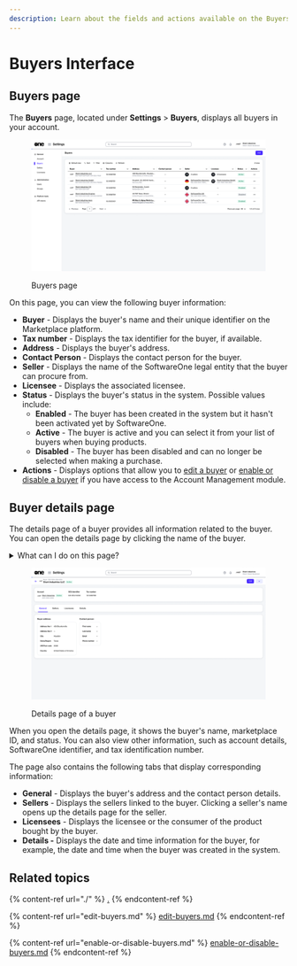 ```yaml
---
description: Learn about the fields and actions available on the Buyers page.
---
```


# Buyers Interface

## Buyers page <a href="#agreements-interface" id="agreements-interface"></a>

The **Buyers** page, located under **Settings** > **Buyers**, displays all buyers in your account.

<figure><img src="../../../.gitbook/assets/image (350).png" alt=""><figcaption><p>Buyers page</p></figcaption></figure>

On this page, you can view the following buyer information:&#x20;

* **Buyer** - Displays the buyer's name and their unique identifier on the Marketplace platform.
* **Tax number** - Displays the tax identifier for the buyer, if available.&#x20;
* **Address** - Displays the buyer's address.
* **Contact Person** - Displays the contact person for the buyer.
* **Seller** -  Displays the name of the SoftwareOne legal entity that the buyer can procure from.&#x20;
* **Licensee** - Displays the associated licensee.
* **Status** - Displays the buyer's status in the system. Possible values include:
  * **Enabled** - The buyer has been created in the system but it hasn't been activated yet by SoftwareOne.
  * **Active** - The buyer is active and you can select it from your list of buyers when buying products.
  * **Disabled** - The buyer has been disabled and can no longer be selected when making a purchase.
* **Actions** - Displays options that allow you to [edit a buyer](edit-buyers.md) or [enable or disable a buyer](enable-or-disable-buyers.md) if you have access to the Account Management module.

## Buyer details page

The details page of a buyer provides all information related to the buyer. You can open the details page by clicking the name of the buyer.&#x20;

<details>

<summary>What can I do on this page?</summary>

From the details page, you can complete the following tasks:&#x20;

* [Edit a buyer](edit-buyers.md).
* [Enable or disable a buyer](enable-or-disable-buyers.md).

</details>

<figure><img src="../../../.gitbook/assets/image (351).png" alt=""><figcaption><p>Details page of a buyer</p></figcaption></figure>

When you open the details page, it shows the buyer's name, marketplace ID, and status. You can also view other information, such as account details, SoftwareOne identifier, and tax identification number.

The page also contains the following tabs that display corresponding information:

* **General** - Displays the buyer's address and the contact person details.&#x20;
* **Sellers** -  Displays the sellers linked to the buyer. Clicking a seller's name opens up the details page for the seller.&#x20;
* **Licensees** - Displays the licensee or the consumer of the product bought by the buyer.
* **Details -** Displays the date and time information for the buyer, for example, the date and time when the buyer was created in the system.

## Related topics

{% content-ref url="./" %}
[.](./)
{% endcontent-ref %}

{% content-ref url="edit-buyers.md" %}
[edit-buyers.md](edit-buyers.md)
{% endcontent-ref %}

{% content-ref url="enable-or-disable-buyers.md" %}
[enable-or-disable-buyers.md](enable-or-disable-buyers.md)
{% endcontent-ref %}
